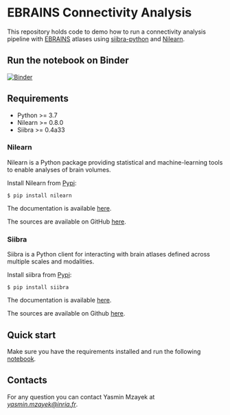 # EBRAINS Connectivity Analysis

This repository holds code to demo how to run a connectivity analysis pipeline with [EBRAINS](https://ebrains.eu/) atlases using [siibra-python](https://siibra-python.readthedocs.io) and [Nilearn](http://nilearn.github.io/index.html).

## Run the notebook on Binder

[![Binder](https://mybinder.org/badge_logo.svg)](https://mybinder.org/v2/gh/jsheunis/EBRAINS-Connectivity-Analysis/HEAD)

## Requirements

- Python >= 3.7
- Nilearn >= 0.8.0
- Siibra >= 0.4a33

### Nilearn

Nilearn is a Python package providing statistical and machine-learning tools to enable analyses of brain volumes.

Install Nilearn from [Pypi](https://pypi.org/project/nilearn):

```
$ pip install nilearn
```

The documentation is available [here](https://nilearn.github.io/stable/index.html).

The sources are available on GitHub [here](https://github.com/nilearn/nilearn).

### Siibra

Siibra is a Python client for interacting with brain atlases defined across multiple scales and modalities. 

Install siibra from [Pypi](https://pypi.org/project/siibra/):

```
$ pip install siibra
```

The documentation is available [here](https://siibra-python.readthedocs.io/en/latest/?badge=latest).

The sources are available on Github [here](https://github.com/FZJ-INM1-BDA/siibra-python).

## Quick start

Make sure you have the requirements installed and run the following [notebook](https://github.com/ymzayek/EBRAINS-Connectivity-Analysis/blob/main/Notebooks/connectivity-analysis-pipeline.ipynb).

## Contacts

For any question you can contact Yasmin Mzayek at *yasmin.mzayek@inria.fr*.
